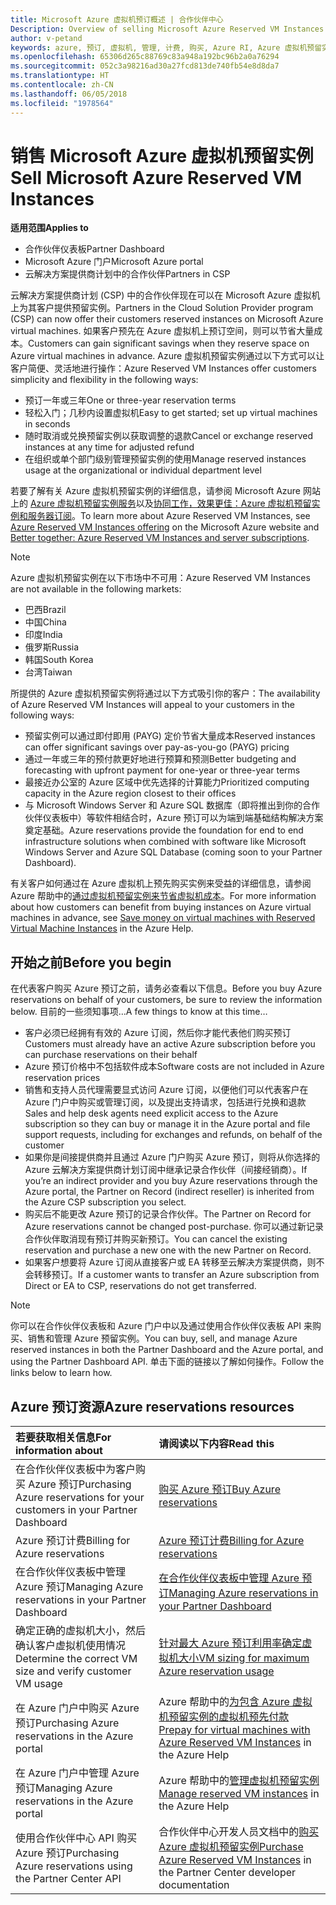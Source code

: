 ```yaml
---
title: Microsoft Azure 虚拟机预订概述 | 合作伙伴中心
Description: Overview of selling Microsoft Azure Reserved VM Instances in CSP.
author: v-petand
keywords: azure, 预订, 虚拟机, 管理, 计费, 购买, Azure RI, Azure 虚拟机预留实例
ms.openlocfilehash: 65306d265c88769c83a948a192bc96b2a0a76294
ms.sourcegitcommit: 052c3a98216ad30a27fcd813de740fb54e8d8da7
ms.translationtype: HT
ms.contentlocale: zh-CN
ms.lasthandoff: 06/05/2018
ms.locfileid: "1978564"
---
```

# <a name="sell-microsoft-azure-reserved-vm-instances"></a><span data-ttu-id="3485a-103">销售 Microsoft Azure 虚拟机预留实例</span><span class="sxs-lookup"><span data-stu-id="3485a-103">Sell Microsoft Azure Reserved VM Instances</span></span> 

**<span data-ttu-id="3485a-104">适用范围</span><span class="sxs-lookup"><span data-stu-id="3485a-104">Applies to</span></span>**

-  <span data-ttu-id="3485a-105">合作伙伴仪表板</span><span class="sxs-lookup"><span data-stu-id="3485a-105">Partner Dashboard</span></span>
-  <span data-ttu-id="3485a-106">Microsoft Azure 门户</span><span class="sxs-lookup"><span data-stu-id="3485a-106">Microsoft Azure portal</span></span>
-  <span data-ttu-id="3485a-107">云解决方案提供商计划中的合作伙伴</span><span class="sxs-lookup"><span data-stu-id="3485a-107">Partners in CSP</span></span>

<span data-ttu-id="3485a-108">云解决方案提供商计划 (CSP) 中的合作伙伴现在可以在 Microsoft Azure 虚拟机上为其客户提供预留实例。</span><span class="sxs-lookup"><span data-stu-id="3485a-108">Partners in the Cloud Solution Provider program (CSP) can now offer their customers reserved instances on Microsoft Azure virtual machines.</span></span> <span data-ttu-id="3485a-109">如果客户预先在 Azure 虚拟机上预订空间，则可以节省大量成本。</span><span class="sxs-lookup"><span data-stu-id="3485a-109">Customers can gain significant savings when they reserve space on Azure virtual machines in advance.</span></span> <span data-ttu-id="3485a-110">Azure 虚拟机预留实例通过以下方式可以让客户简便、灵活地进行操作：</span><span class="sxs-lookup"><span data-stu-id="3485a-110">Azure Reserved VM Instances offer customers simplicity and flexibility in the following ways:</span></span>

-   <span data-ttu-id="3485a-111">预订一年或三年</span><span class="sxs-lookup"><span data-stu-id="3485a-111">One or three-year reservation terms</span></span> 
-   <span data-ttu-id="3485a-112">轻松入门；几秒内设置虚拟机</span><span class="sxs-lookup"><span data-stu-id="3485a-112">Easy to get started; set up virtual machines in seconds</span></span> 
-   <span data-ttu-id="3485a-113">随时取消或兑换预留实例以获取调整的退款</span><span class="sxs-lookup"><span data-stu-id="3485a-113">Cancel or exchange reserved instances at any time for adjusted refund</span></span> 
-   <span data-ttu-id="3485a-114">在组织或单个部门级别管理预留实例的使用</span><span class="sxs-lookup"><span data-stu-id="3485a-114">Manage reserved instances usage at the organizational or individual department level</span></span> 

<span data-ttu-id="3485a-115">若要了解有关 Azure 虚拟机预留实例的详细信息，请参阅 Microsoft Azure 网站上的 [Azure 虚拟机预留实例服务](https://azure.microsoft.com/pricing/reserved-vm-instances/)以及[协同工作，效果更佳：Azure 虚拟机预留实例和服务器订阅](https://blogs.partner.microsoft.com/mpn/better-together-azure-reserved-instances-server-subscriptions/)。</span><span class="sxs-lookup"><span data-stu-id="3485a-115">To learn more about Azure Reserved VM Instances, see [Azure Reserved VM Instances offering](https://azure.microsoft.com/pricing/reserved-vm-instances/) on the Microsoft Azure website and [Better together: Azure Reserved VM Instances and server subscriptions](https://blogs.partner.microsoft.com/mpn/better-together-azure-reserved-instances-server-subscriptions/).</span></span>

> [!NOTE]  
> <span data-ttu-id="3485a-116">Azure 虚拟机预留实例在以下市场中不可用：</span><span class="sxs-lookup"><span data-stu-id="3485a-116">Azure Reserved VM Instances are not available in the following markets:</span></span>  
> * <span data-ttu-id="3485a-117">巴西</span><span class="sxs-lookup"><span data-stu-id="3485a-117">Brazil</span></span>  
> * <span data-ttu-id="3485a-118">中国</span><span class="sxs-lookup"><span data-stu-id="3485a-118">China</span></span>  
> * <span data-ttu-id="3485a-119">印度</span><span class="sxs-lookup"><span data-stu-id="3485a-119">India</span></span>  
> * <span data-ttu-id="3485a-120">俄罗斯</span><span class="sxs-lookup"><span data-stu-id="3485a-120">Russia</span></span>  
> * <span data-ttu-id="3485a-121">韩国</span><span class="sxs-lookup"><span data-stu-id="3485a-121">South Korea</span></span>  
> * <span data-ttu-id="3485a-122">台湾</span><span class="sxs-lookup"><span data-stu-id="3485a-122">Taiwan</span></span>  

<span data-ttu-id="3485a-123">所提供的 Azure 虚拟机预留实例将通过以下方式吸引你的客户：</span><span class="sxs-lookup"><span data-stu-id="3485a-123">The availability of Azure Reserved VM Instances will appeal to your customers in the following ways:</span></span>

-   <span data-ttu-id="3485a-124">预留实例可以通过即付即用 (PAYG) 定价节省大量成本</span><span class="sxs-lookup"><span data-stu-id="3485a-124">Reserved instances can offer significant savings over pay-as-you-go (PAYG) pricing</span></span>
-   <span data-ttu-id="3485a-125">通过一年或三年的预付款更好地进行预算和预测</span><span class="sxs-lookup"><span data-stu-id="3485a-125">Better budgeting and forecasting with upfront payment for one-year or three-year terms</span></span> 
-   <span data-ttu-id="3485a-126">最接近办公室的 Azure 区域中优先选择的计算能力</span><span class="sxs-lookup"><span data-stu-id="3485a-126">Prioritized computing capacity in the Azure region closest to their offices</span></span>  
-   <span data-ttu-id="3485a-127">与 Microsoft Windows Server 和 Azure SQL 数据库（即将推出到你的合作伙伴仪表板中）等软件相结合时，Azure 预订可以为端到端基础结构解决方案奠定基础。</span><span class="sxs-lookup"><span data-stu-id="3485a-127">Azure reservations provide the foundation for end to end infrastructure solutions when combined with software like Microsoft Windows Server and Azure SQL Database (coming soon to your Partner Dashboard).</span></span>   

<span data-ttu-id="3485a-128">有关客户如何通过在 Azure 虚拟机上预先购买实例来受益的详细信息，请参阅 Azure 帮助中的[通过虚拟机预留实例来节省虚拟机成本](https://docs.microsoft.com/azure/billing/billing-save-compute-costs-reservations)。</span><span class="sxs-lookup"><span data-stu-id="3485a-128">For more information about how customers can benefit from buying instances on Azure virtual machines in advance, see [Save money on virtual machines with Reserved Virtual Machine Instances](https://docs.microsoft.com/azure/billing/billing-save-compute-costs-reservations) in the Azure Help.</span></span>

## <a name="before-you-begin"></a><span data-ttu-id="3485a-129">开始之前</span><span class="sxs-lookup"><span data-stu-id="3485a-129">Before you begin</span></span>

<span data-ttu-id="3485a-130">在代表客户购买 Azure 预订之前，请务必查看以下信息。</span><span class="sxs-lookup"><span data-stu-id="3485a-130">Before you buy Azure reservations on behalf of your customers, be sure to review the information below.</span></span> <span data-ttu-id="3485a-131">目前的一些须知事项…</span><span class="sxs-lookup"><span data-stu-id="3485a-131">A few things to know at this time…</span></span>

-   <span data-ttu-id="3485a-132">客户必须已经拥有有效的 Azure 订阅，然后你才能代表他们购买预订</span><span class="sxs-lookup"><span data-stu-id="3485a-132">Customers must already have an active Azure subscription before you can purchase reservations on their behalf</span></span>  
-   <span data-ttu-id="3485a-133">Azure 预订价格中不包括软件成本</span><span class="sxs-lookup"><span data-stu-id="3485a-133">Software costs are not included in Azure reservation prices</span></span> 
-   <span data-ttu-id="3485a-134">销售和支持人员代理需要显式访问 Azure 订阅，以便他们可以代表客户在 Azure 门户中购买或管理订阅，以及提出支持请求，包括进行兑换和退款</span><span class="sxs-lookup"><span data-stu-id="3485a-134">Sales and help desk agents need explicit access to the Azure subscription so they can buy or manage it in the Azure portal and file support requests, including for exchanges and refunds, on behalf of the customer</span></span>  
-   <span data-ttu-id="3485a-135">如果你是间接提供商并且通过 Azure 门户购买 Azure 预订，则将从你选择的 Azure 云解决方案提供商计划订阅中继承记录合作伙伴（间接经销商）。</span><span class="sxs-lookup"><span data-stu-id="3485a-135">If you’re an indirect provider and you buy Azure reservations through the Azure portal, the Partner on Record (indirect reseller) is inherited from the Azure CSP subscription you select.</span></span> 
-   <span data-ttu-id="3485a-136">购买后不能更改 Azure 预订的记录合作伙伴。</span><span class="sxs-lookup"><span data-stu-id="3485a-136">The Partner on Record for Azure reservations cannot be changed post-purchase.</span></span> <span data-ttu-id="3485a-137">你可以通过新记录合作伙伴取消现有预订并购买新预订。</span><span class="sxs-lookup"><span data-stu-id="3485a-137">You can cancel the existing reservation and purchase a new one with the new Partner on Record.</span></span> 
-   <span data-ttu-id="3485a-138">如果客户想要将 Azure 订阅从直接客户或 EA 转移至云解决方案提供商，则不会转移预订。</span><span class="sxs-lookup"><span data-stu-id="3485a-138">If a customer wants to transfer an Azure subscription from Direct or EA to CSP, reservations do not get transferred.</span></span> 

>[!NOTE]
> <span data-ttu-id="3485a-139">你可以在合作伙伴仪表板和 Azure 门户中以及通过使用合作伙伴仪表板 API 来购买、销售和管理 Azure 预留实例。</span><span class="sxs-lookup"><span data-stu-id="3485a-139">You can buy, sell, and manage Azure reserved instances in both the Partner Dashboard and the Azure portal, and using the Partner Dashboard API.</span></span> <span data-ttu-id="3485a-140">单击下面的链接以了解如何操作。</span><span class="sxs-lookup"><span data-stu-id="3485a-140">Follow the links below to learn how.</span></span> 

## <a name="azure-reservations-resources"></a><span data-ttu-id="3485a-141">Azure 预订资源</span><span class="sxs-lookup"><span data-stu-id="3485a-141">Azure reservations resources</span></span>
|**<span data-ttu-id="3485a-142">若要获取相关信息</span><span class="sxs-lookup"><span data-stu-id="3485a-142">For information about</span></span>**   |**<span data-ttu-id="3485a-143">请阅读以下内容</span><span class="sxs-lookup"><span data-stu-id="3485a-143">Read this</span></span>**    |
|:-----------------------------|:-----------------|
|<span data-ttu-id="3485a-144">在合作伙伴仪表板中为客户购买 Azure 预订</span><span class="sxs-lookup"><span data-stu-id="3485a-144">Purchasing Azure reservations for your customers in your Partner Dashboard</span></span>   |[<span data-ttu-id="3485a-145">购买 Azure 预订</span><span class="sxs-lookup"><span data-stu-id="3485a-145">Buy Azure reservations</span></span>](azure-reservations-buying.md)
|<span data-ttu-id="3485a-146">Azure 预订计费</span><span class="sxs-lookup"><span data-stu-id="3485a-146">Billing for Azure reservations</span></span>   |[<span data-ttu-id="3485a-147">Azure 预订计费</span><span class="sxs-lookup"><span data-stu-id="3485a-147">Billing for Azure reservations</span></span>](azure-reservations-billing.md)   |
|<span data-ttu-id="3485a-148">在合作伙伴仪表板中管理 Azure 预订</span><span class="sxs-lookup"><span data-stu-id="3485a-148">Managing Azure reservations in your Partner Dashboard</span></span> | [<span data-ttu-id="3485a-149">在合作伙伴仪表板中管理 Azure 预订</span><span class="sxs-lookup"><span data-stu-id="3485a-149">Managing Azure reservations in your Partner Dashboard</span></span>](azure-reservations-manage.md)
|<span data-ttu-id="3485a-150">确定正确的虚拟机大小，然后确认客户虚拟机使用情况</span><span class="sxs-lookup"><span data-stu-id="3485a-150">Determine the correct VM size and verify customer VM usage</span></span>   |[<span data-ttu-id="3485a-151">针对最大 Azure 预订利用率确定虚拟机大小</span><span class="sxs-lookup"><span data-stu-id="3485a-151">VM sizing for maximum Azure reservation usage</span></span>](azure-usage.md)   |
|<span data-ttu-id="3485a-152">在 Azure 门户中购买 Azure 预订</span><span class="sxs-lookup"><span data-stu-id="3485a-152">Purchasing Azure reservations in the Azure portal</span></span> | <span data-ttu-id="3485a-153">Azure 帮助中的[为包含 Azure 虚拟机预留实例的虚拟机预先付款](https://docs.microsoft.com/azure/virtual-machines/windows/prepay-reserved-vm-instances)</span><span class="sxs-lookup"><span data-stu-id="3485a-153">[Prepay for virtual machines with Azure Reserved VM Instances](https://docs.microsoft.com/azure/virtual-machines/windows/prepay-reserved-vm-instances) in the Azure Help</span></span> |
|<span data-ttu-id="3485a-154">在 Azure 门户中管理 Azure 预订</span><span class="sxs-lookup"><span data-stu-id="3485a-154">Managing Azure reservations in the Azure portal</span></span>   |<span data-ttu-id="3485a-155">Azure 帮助中的[管理虚拟机预留实例](https://docs.microsoft.com/azure/billing/billing-manage-reserved-vm-instance)</span><span class="sxs-lookup"><span data-stu-id="3485a-155">[Manage reserved VM instances](https://docs.microsoft.com/azure/billing/billing-manage-reserved-vm-instance) in the Azure Help</span></span>  |
|<span data-ttu-id="3485a-156">使用合作伙伴中心 API 购买 Azure 预订</span><span class="sxs-lookup"><span data-stu-id="3485a-156">Purchasing Azure reservations using the Partner Center API</span></span> | <span data-ttu-id="3485a-157">合作伙伴中心开发人员文档中的[购买 Azure 虚拟机预留实例](https://docs.microsoft.com/partner-center/develop/purchase-azure-reserved-vm-instances)</span><span class="sxs-lookup"><span data-stu-id="3485a-157">[Purchase Azure Reserved VM Instances](https://docs.microsoft.com/partner-center/develop/purchase-azure-reserved-vm-instances) in the Partner Center developer documentation</span></span>

 

